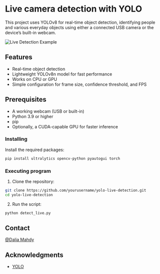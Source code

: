 # Live camera detection with YOLO
This project uses YOLOv8 for real-time object detection, identifying people and various everyday objects using either a connected USB camera or the device’s built-in webcam.

![Live Detection Example](Example.jpg)

## Features
- Real-time object detection  
- Lightweight YOLOv8n model for fast performance  
- Works on CPU or GPU  
- Simple configuration for frame size, confidence threshold, and FPS 

## Prerequisites
- A working webcam (USB or built-in) 
- Python 3.9 or higher  
- pip  
- Optionally, a CUDA-capable GPU for faster inference  

### Installing
Install the required packages:
```bash
pip install ultralytics opencv-python pyautogui torch
```
### Executing program
1. Clone the repository:
```bash
git clone https://github.com/yourusername/yolo-live-detection.git
cd yolo-live-detection
```
2. Run the script:
```bash
python detect_live.py
```
## Contact
[@Dalia Mahdy]([dalia.mahdy@thws.de](https://ttz-kg.thws.de/en/about-us/team/?tx_fhwspersonen_fe%5Bperson%5D=5157&tx_fhwspersonen_fe%5Bcontroller%5D=Person&cHash=cdb03945df74ae57cb4e54471e15db7f))

## Acknowledgments
* [YOLO]([https://github.com/matiassingers/awesome-readme](https://docs.ultralytics.com/))
